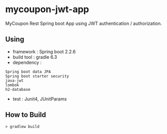 # mycoupon-jwt-app
MyCoupon Rest Spring boot App using JWT authentication / authorization. 

## Using
- framework : Spring boot 2.2.6 
- build tool : gradle 6.3
- dependency :
```
Spring boot data JPA
Spring boot starter security
java-jwt
lombok
h2-database
```
- test : Junit4, JUnitParams

## How to Build
```
> gradlew build
```
